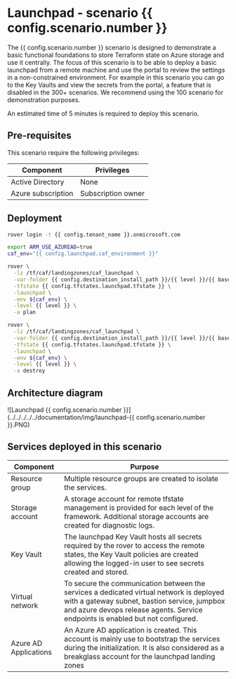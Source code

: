 # Launchpad - scenario {{ config.scenario.number }}

The {{ config.scenario.number }} scenario is designed to demonstrate a basic functional foundations to store Terraform state on Azure storage and use it centrally.
The focus of this scenario is to be able to deploy a basic launchpad from a remote machine and use the portal to review the settings in a non-constrained environment.
For example in this scenario you can go to the Key Vaults and view the secrets from the portal, a feature that is disabled in the 300+ scenarios.
We recommend using the 100 scenario for demonstration purposes.

An estimated time of 5 minutes is required to deploy this scenario.

## Pre-requisites

This scenario require the following privileges:

| Component          | Privileges         |
|--------------------|--------------------|
| Active Directory   | None               |
| Azure subscription | Subscription owner |

## Deployment

```bash
rover login -t {{ config.tenant_name }}.onmicrosoft.com

export ARM_USE_AZUREAD=true
caf_env="{{ config.launchpad.caf_environment }}"

rover \
  -lz /tf/caf/landingzones/caf_launchpad \
  -var-folder {{ config.destination_install_path }}/{{ level }}/{{ base_folder }} \
  -tfstate {{ config.tfstates.launchpad.tfstate }} \
  -launchpad \
  -env ${caf_env} \
  -level {{ level }} \
  -a plan

rover \
  -lz /tf/caf/landingzones/caf_launchpad \
  -var-folder {{ config.destination_install_path }}/{{ level }}/{{ base_folder }} \
  -tfstate {{ config.tfstates.launchpad.tfstate }} \
  -launchpad \
  -env ${caf_env} \
  -level {{ level }} \
  -a destroy

```

## Architecture diagram
![Launchpad {{ config.scenario.number }}](../../../../../documentation/img/launchpad-{{ config.scenario.number }}.PNG)

## Services deployed in this scenario

| Component             | Purpose                                                                                                                                                                                                                    |
|-----------------------|----------------------------------------------------------------------------------------------------------------------------------------------------------------------------------------------------------------------------|
| Resource group        | Multiple resource groups are created to isolate the services.                                                                                                                                                              |
| Storage account       | A storage account for remote tfstate management is provided for each level of the framework. Additional storage accounts are created for diagnostic logs.                                                                  |
| Key Vault             | The launchpad Key Vault hosts all secrets required by the rover to access the remote states, the Key Vault policies are created allowing the logged-in user to see secrets created and stored.                             |
| Virtual network       | To secure the communication between the services a dedicated virtual network is deployed with a gateway subnet, bastion service, jumpbox and azure devops release agents. Service endpoints is enabled but not configured. |
| Azure AD Applications | An Azure AD application is created. This account is mainly use to bootstrap the services during the initialization. It is also considered as a breakglass account for the launchpad landing zones                          |
